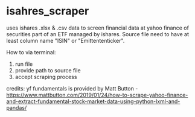# isahres_scraper

uses ishares .xlsx & .csv data to screen financial data at yahoo finance of securities part of an ETF managed by ishares.
Source file need to have at least column name "ISIN" or "Emittententicker". 

How to via terminal: 
1. run file <python ishares.py>
2. provide path to source file 
3. accept scraping process <y>

credits: yf fundamentals is provided by Matt Button - https://www.mattbutton.com/2019/01/24/how-to-scrape-yahoo-finance-and-extract-fundamental-stock-market-data-using-python-lxml-and-pandas/
